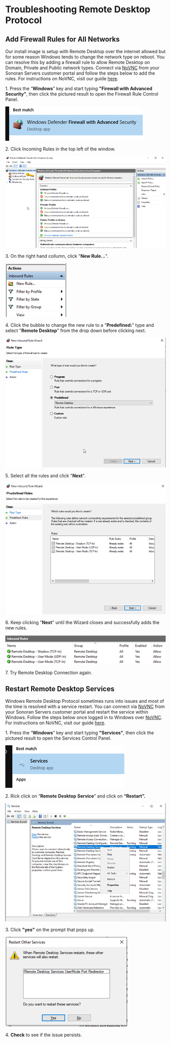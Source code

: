 # Troubleshooting Remote Desktop Protocol

## Add Firewall Rules for All Networks

Our install image is setup with Remote Desktop over the internet allowed but for some reason Windows tends to change the network type on reboot. You can resolve this by adding a firewall rule to allow Remote Desktop on Domain, Private and Public network types. Connect via [NoVNC](../../general/novnc-remote-access.md) from your Sonoran Servers customer portal and follow the steps below to add the rules. For instructions on NoVNC, visit our guide [here](../../general/novnc-remote-access.md).

1\. Press the “**Windows**” key and start typing **"Firewall with Advanced Security"**, then click the pictured result to open the Firewall Rule Control Panel.

![Click Firewall with Advanced Security](<../../../.gitbook/assets/image (92).png>)

2\. Click Incoming Rules in the top left of the window.

![Click Inbound Rules](<../../../.gitbook/assets/image (24).png>)

3\. On the right hand collumn, click "**New Rule...**".

![Click New Rule...](<../../../.gitbook/assets/image (123).png>)

4\. Click the bubble to change the new rule to a "**Predefined:**" type and select "**Remote Desktop**" from the drop down before clicking next.

![Select predefined](<../../../.gitbook/assets/image (72).png>)

5\. Select all the rules and click "**Next**".

![Select all rules from list](<../../../.gitbook/assets/image (147).png>)

6\. Keep clicking "**Next**" until the Wizard closes and successfully adds the new rules.

![New Firewall Rules](<../../../.gitbook/assets/image (29).png>)

7\. Try Remote Desktop Connection again.

## Restart Remote Desktop Services

Windows Remote Desktop Protocol sometimes runs into issues and most of the time is resolved with a service restart. You can connect via [NoVNC](../../general/novnc-remote-access.md) from your Sonoran Servers customer portal and restart the service within Windows. Follow the steps below once logged in to Windows over [NoVNC](../../general/novnc-remote-access.md). For instructions on NoVNC, visit our guide [here](../../general/novnc-remote-access.md).

1\. Press the “**Windows**” key and start typing **"Services"**, then click the pictured result to open the Services Control Panel.

![Click "Services"](<../../../.gitbook/assets/image (49).png>)

2\. Rick click on “**Remote** **Desktop** **Service**” and click on **“Restart”.**

![Services Control Panel: Restart "Remote Desktop Services"](<../../../.gitbook/assets/image (139).png>)

3\. Click **"yes"** on the prompt that pops up.

![Click "Yes"](<../../../.gitbook/assets/image (140).png>)

4\. **Check** to see if the issue persists.
